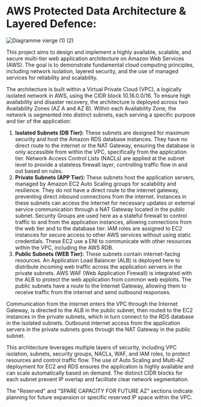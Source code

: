 # AWS Protected Data Architecture & Layered Defence:
![Diagramme vierge (1) (2)](https://github.com/user-attachments/assets/ff3a7c39-6c4f-4c66-a995-aff7e417bf98)



This project aims to design and implement a highly available, scalable, and secure multi-tier web application architecture on Amazon Web Services (AWS). The goal is to demonstrate fundamental cloud computing principles, including network isolation, layered security, and the use of managed services for reliability and scalability.

The architecture is built within a Virtual Private Cloud (VPC), a logically isolated network in AWS, using the CIDR block 10.16.0.0/16. To ensure high availability and disaster recovery, the architecture is deployed across two Availability Zones (AZ A and AZ B). Within each Availability Zone, the network is segmented into distinct subnets, each serving a specific purpose and tier of the application:

1. **Isolated Subnets (DB Tier):** These subnets are designed for maximum security and host the Amazon RDS database instances. They have no direct route to the internet or the NAT Gateway, ensuring the database is only accessible from within the VPC, specifically from the application tier. Network Access Control Lists (NACLs) are applied at the subnet level to provide a stateless firewall layer, controlling traffic flow in and out based on rules. 
2. **Private Subnets (APP Tier):** These subnets host the application servers, managed by Amazon EC2 Auto Scaling groups for scalability and resilience. They do not have a direct route to the internet gateway, preventing direct inbound connections from the internet. Instances in these subnets can access the internet for necessary updates or external service communication through a NAT Gateway located in the public subnet. Security Groups are used here as a stateful firewall to control traffic to and from the application instances, allowing connections from the web tier and to the database tier. IAM roles are assigned to EC2 instances for secure access to other AWS services without using static credentials. These EC2 use a ENI to communicate with other resources within the VPC, including the AWS RDB.
3. **Public Subnets (WEB Tier):** These subnets contain internet-facing resources. An Application Load Balancer (ALB) is deployed here to distribute incoming web traffic across the application servers in the private subnets. AWS WAF (Web Application Firewall) is integrated with the ALB to protect the web application from common web exploits. The public subnets have a route to the Internet Gateway, allowing them to receive traffic from the internet and send outbound responses.

Communication from the internet enters the VPC through the Internet Gateway, is directed to the ALB in the public subnet, then routed to the EC2 instances in the private subnets, which in turn connect to the RDS database in the isolated subnets. Outbound internet access from the application servers in the private subnets goes through the NAT Gateway in the public subnet.

This architecture leverages multiple layers of security, including VPC isolation, subnets, security groups, NACLs, WAF, and IAM roles, to protect resources and control traffic flow. The use of Auto Scaling and Multi-AZ deployment for EC2 and RDS ensures the application is highly available and can scale automatically based on demand. The distinct CIDR blocks for each subnet prevent IP overlap and facilitate clear network segmentation.

The "Reserved" and "SPARE CAPACITY FOR FUTURE AZ" sections indicate planning for future expansion or specific reserved IP space within the VPC.
